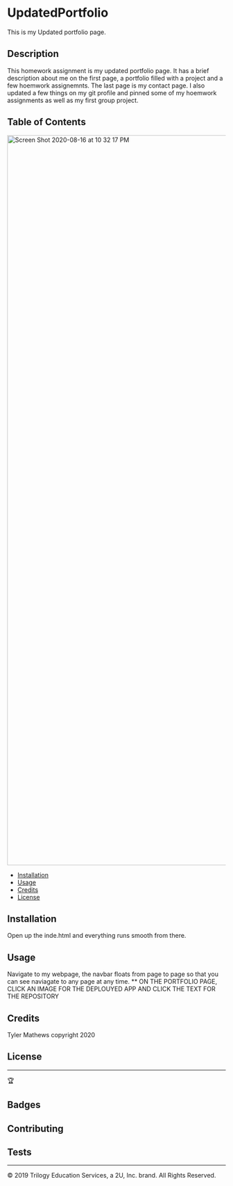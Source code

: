 # UpdatedPortfolio
This is my Updated portfolio page. 


## Description 

This homework assignment is my updated portfolio page. It has a brief description about me on the first page, a portfolio filled with a project and a few hoemwork assignemnts. The last page is my contact page. I also updated a few things on my git profile and pinned some of my hoemwork assignments as well as my first group project. 


## Table of Contents 

<img width="1680" alt="Screen Shot 2020-08-16 at 10 32 17 PM" src="https://user-images.githubusercontent.com/65747246/90357478-5a75f580-e010-11ea-9349-80615aa529ba.png">



* [Installation](#installation)
* [Usage](#usage)
* [Credits](#credits)
* [License](#license)


## Installation

Open up the inde.html and everything runs smooth from there. 


## Usage 

Navigate to my webpage, the navbar floats from page to page so that you can see naviagate to any page at any time. 
**  ON THE PORTFOLIO PAGE, CLICK AN IMAGE FOR THE DEPLOUYED APP AND CLICK THE TEXT FOR THE REPOSITORY


## Credits

Tyler Mathews copyright 2020


## License



---

🏆 

## Badges



## Contributing


## Tests




---
© 2019 Trilogy Education Services, a 2U, Inc. brand. All Rights Reserved.

